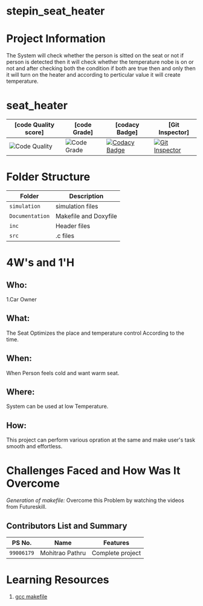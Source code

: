 # stepin_seat_heater
# Project Information

The System will check whether the person is sitted on the seat or not if person is detected then it will check whether the temperature nobe is on or not and after checking both the condition if both are true then and only then it will turn on the heater and according to perticular value it will create temperature.   

# seat_heater
|[code Quality score]|[code Grade]|[codacy Badge] | [Git Inspector]
|-----|------|------|--------|
|![Code Quality](https://www.code-inspector.com/project/28706/score/svg) | ![Code Grade](https://www.code-inspector.com/project/28706/status/svg) | [![Codacy Badge](https://app.codacy.com/project/badge/Grade/be9b5b7409e44766a72841a1168bb6b5)](https://www.codacy.com/gh/mohitraopathru/stepin_seat_heater/dashboard?utm_source=github.com&amp;utm_medium=referral&amp;utm_content=mohitraopathru/stepin_seat_heater&amp;utm_campaign=Badge_Grade)| [![Git Inspector](https://github.com/mohitraopathru/stepin_seat_heater/actions/workflows/Git_Inspector.yml/badge.svg)](https://github.com/mohitraopathru/stepin_seat_heater/actions/workflows/Git_Inspector.yml)



# Folder Structure

|Folder        |Description |
|-------------|-----------|
|`simulation`|simulation files|
|`Documentation`|Makefile and Doxyfile|
|`inc`|Header files|
|`src`|.c files|


# 4W&#39;s and 1&#39;H

## Who:

1.Car Owner

## What:

The Seat Optimizes the place and temperature control According to the time.


## When:

When Person feels cold and want warm seat.

## Where:

System can be used at low Temperature.

## How:

This project can perform various opration at the same and make user's task smooth and effortless.




# Challenges Faced and How Was It Overcome

*Generation of makefile:* Overcome this Problem by watching the videos from Futureskill.

## Contributors List and Summary

|PS No. |  Name   |    Features    |
|:---:|:---:|:---:|
|`99006179` | Mohitrao Pathru  | Complete project   |

# Learning Resources

1. [gcc makefile]( https://www3.ntu.edu.sg/home/ehchua/programming/cpp/gcc_make.html#zz-2.1)
